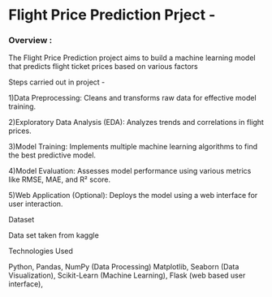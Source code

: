 # Flight Price Prediction Prject -

### Overview :

The Flight Price Prediction project aims to build a machine learning model that predicts flight ticket prices based on various factors

Steps carried out in project -

1)Data Preprocessing: Cleans and transforms raw data for effective model training.

2)Exploratory Data Analysis (EDA): Analyzes trends and correlations in flight prices.

3)Model Training: Implements multiple machine learning algorithms to find the best predictive model.

4)Model Evaluation: Assesses model performance using various metrics like RMSE, MAE, and R² score.

5)Web Application (Optional): Deploys the model using a web interface for user interaction.

Dataset

Data set taken from kaggle 

Technologies Used

Python,
Pandas, NumPy (Data Processing)
Matplotlib, Seaborn (Data Visualization),
Scikit-Learn (Machine Learning),
Flask (web based user interface),
